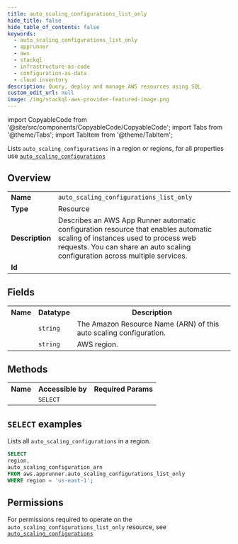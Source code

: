 ```yaml
---
title: auto_scaling_configurations_list_only
hide_title: false
hide_table_of_contents: false
keywords:
  - auto_scaling_configurations_list_only
  - apprunner
  - aws
  - stackql
  - infrastructure-as-code
  - configuration-as-data
  - cloud inventory
description: Query, deploy and manage AWS resources using SQL
custom_edit_url: null
image: /img/stackql-aws-provider-featured-image.png
---
```


import CopyableCode from '@site/src/components/CopyableCode/CopyableCode';
import Tabs from '@theme/Tabs';
import TabItem from '@theme/TabItem';

Lists <code>auto_scaling_configurations</code> in a region or regions, for all properties use <a href="/services/serviceName/auto_scaling_configurations/"><code>auto_scaling_configurations</code></a>

## Overview
<table>
<tbody>
<tr><td><b>Name</b></td><td><code>auto_scaling_configurations_list_only</code></td></tr>
<tr><td><b>Type</b></td><td>Resource</td></tr>
<tr><td><b>Description</b></td><td>Describes an AWS App Runner automatic configuration resource that enables automatic scaling of instances used to process web requests. You can share an auto scaling configuration across multiple services.</td></tr>
<tr><td><b>Id</b></td><td><CopyableCode code="aws.apprunner.auto_scaling_configurations_list_only" /></td></tr>
</tbody>
</table>

## Fields
<table>
<tbody>
<tr><th>Name</th><th>Datatype</th><th>Description</th></tr><tr><td><CopyableCode code="auto_scaling_configuration_arn" /></td><td><code>string</code></td><td>The Amazon Resource Name (ARN) of this auto scaling configuration.</td></tr>
<tr><td><CopyableCode code="region" /></td><td><code>string</code></td><td>AWS region.</td></tr>
</tbody>
</table>

## Methods

<table>
<tbody>
  <tr>
    <th>Name</th>
    <th>Accessible by</th>
    <th>Required Params</th>
  </tr>
  <tr>
    <td><CopyableCode code="list_resources" /></td>
    <td><code>SELECT</code></td>
    <td><CopyableCode code="region" /></td>
  </tr>
</tbody>
</table>

## `SELECT` examples
Lists all <code>auto_scaling_configurations</code> in a region.
```sql
SELECT
region,
auto_scaling_configuration_arn
FROM aws.apprunner.auto_scaling_configurations_list_only
WHERE region = 'us-east-1';
```


## Permissions

For permissions required to operate on the <code>auto_scaling_configurations_list_only</code> resource, see <a href="/services/apprunner/auto_scaling_configurations/#permissions"><code>auto_scaling_configurations</code></a>

